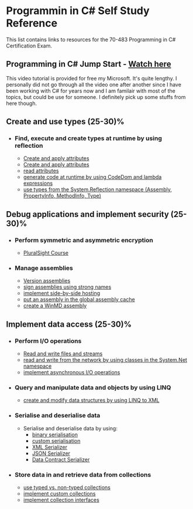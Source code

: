 
# __Programmin in C# Self Study Reference__

This list contains links to resources for the 70-483 Programming in C# Certification Exam.

## Programming in C# Jump Start - [Watch here](https://mva.microsoft.com/en-us/training-courses/programming-in-c-jump-start-14254?l=j0iuozSfB_6900115888)
This video tutorial is provided for free my Microsoft. It's quite lengthy. I personally did not go through all the video one after another since I have been working with C# for years now and I am familair with most of the topics, but could be use for someone. I definitely pick up some stuffs from here though.

## Create and use types (25-30)%
- ### Find, execute and create types at runtime by using reflection
	- [Create and apply attributes](https://docs.microsoft.com/en-us/dotnet/standard/attributes/writing-custom-attributes)
	- [Create and apply attributes](https://www.codeproject.com/Articles/827091/Csharp-Attributes-in-minutes)
	- [read attributes](https://docs.microsoft.com/en-us/dotnet/standard/attributes/retrieving-information-stored-in-attributes)
	- [generate code at runtime by using CodeDom and lambda expressions](https://docs.microsoft.com/en-us/dotnet/framework/reflection-and-codedom/using-the-codedom)
	- [use types from the System.Reflection namespace (Assembly, PropertyInfo, MethodInfo, Type)](https://app.pluralsight.com/library/courses/practical-reflection-dotnet/table-of-contents)
	
	
## Debug applications and implement security (25-30)%
- ### Perform symmetric and asymmetric encryption
	- [PluralSight Course](https://app.pluralsight.com/library/courses/practical-cryptography-dotnet/table-of-contents)
	
- ### Manage assemblies
	- [Version assemblies]()
	- [sign assemblies using strong names](https://www.youtube.com/watch?v=p6u7n_BPcVw&list=PL8598C97BA1D871C1&index=3&t=11s)
	- [implement side-by-side hosting](https://www.youtube.com/watch?v=FYmRrEYyhCM&list=PL8598C97BA1D871C1&index=4)
	- [put an assembly in the global assembly cache](https://www.youtube.com/watch?v=FYmRrEYyhCM&list=PL8598C97BA1D871C1&index=4)
	- [create a WinMD assembly]()
	
	
## Implement data access (25-30)%
- ### Perform I/O operations
	- [Read and write files and streams](https://docs.microsoft.com/en-us/dotnet/standard/io/)
	- [read and write from the network by using classes in the System.Net namespace](https://docs.microsoft.com/en-us/dotnet/framework/network-programming/using-streams-on-the-network)
	- [implement asynchronous I/O operations](https://docs.microsoft.com/en-us/dotnet/standard/io/asynchronous-file-i-o)
	
	
- ### Query and manipulate data and objects by using LINQ
	- [create and modify data structures by using LINQ to XML](https://docs.microsoft.com/en-us/dotnet/csharp/programming-guide/concepts/linq/basic-queries-linq-to-xml)
	
		
- ### Serialise and deserialise data
	- Serialise and deserialise data by using:
		- [binary serialisation](https://docs.microsoft.com/en-us/dotnet/framework/serialization/binary-serialization)
		- [custom serialisation](https://docs.microsoft.com/en-us/dotnet/framework/serialization/custom-serialization)
		- [XML Serializer](https://docs.microsoft.com/en-us/dotnet/framework/serialization/xml-and-soap-serialization)
		- [JSON Serializer](https://docs.microsoft.com/en-us/dotnet/framework/wcf/feature-details/how-to-serialize-and-deserialize-json-data) 
		- [Data Contract Serializer](https://docs.microsoft.com/en-us/dotnet/framework/wcf/feature-details/data-contract-serializer)
		

- ### Store data in and retrieve data from collections
	- [use typed vs. non-typed collections]()
	- [implement custom collections](https://docs.microsoft.com/en-us/dotnet/csharp/programming-guide/concepts/collections#BKMK_CustomCollection)
	- [implement collection interfaces](http://www.informit.com/articles/article.aspx?p=171028&seqNum=4)































































































































































































































































































































































